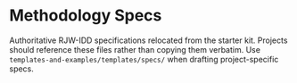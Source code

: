# Methodology Specs

Authoritative RJW-IDD specifications relocated from the starter kit. Projects
should reference these files rather than copying them verbatim. Use
`templates-and-examples/templates/specs/` when drafting project-specific specs.
